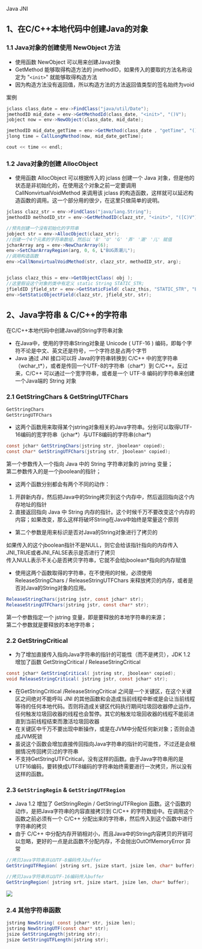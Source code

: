 Java JNI
<a name="nCtfA"></a>
## 1、在C/C++本地代码中创建Java的对象
<a name="rqY8z"></a>
### 1.1 Java对象的创建使用 NewObject 方法

- 使用函数 NewObject 可以用来创建Java对象
- GetMethod 能够取得构造方法的 jmethodID，如果传入的要取的方法名称设定为 "`<init>`" 就能够取得构造方法
- 因为构造方法没有返回值，所以构造方法的方法返回值类型的签名始终为void

案例
```java
jclass class_date = env->FindClass("java/util/Date");
jmethodID mid_date = env->GetMethodId(class_date, "<init>", "()V");
jobject now = env->NewObject(class_date, mid_date);

jmethodID mid_date_getTime = env->GetMethod(class_date , "getTime", "()j");
jlong time = CallLongMethod(now, mid_date_getTime);

cout << time << endl;
```
<a name="Jipd9"></a>
### 1.2 Java对象的创建 AllocObject

- 使用函数 AllocObject 可以根据传入的 jclass 创建一个 Java 对象，但是他的状态是非初始化的，在使用这个对象之前一定要调用 CallNonvirtualVoidMethod 来调用该 jclass 的构造函数，这样就可以延迟构造函数的调用。这一个部分用的很少，在这里只做简单的说明。
```java
jclass clazz_str = env->FindClass("java/lang.String");
jmethodID methodID_str = env->GetMethodID(clazz_str, "<init>", "([C)V");

//预先创建一个没有初始化的字符串
jobject str = env->AllocObject(clazz_str);
//创建一个4个元素的字符串数组，然后以 'B' 'U' 'G' '弄' '潮' '儿' 赋值
jcharArray arg = env->NewCharArray(6);
env->SetCharArrayRegion(arg, 0, 6, L"BUG弄潮儿");
//调用构造函数
env->CallNonvirtualVoidMethod(str, clazz_str, methodID_str, arg);


jclass clazz_this = env->GetObjectClass( obj );
//这里假设这个对象的类中有定义 static String STATIC_STR;
jfieldID jfield_str = env->GetStaticField( clazz_this, "STATIC_STR", "Ljava/lang/String;");
env->SetStaticObjectField(clazz_str, jfield_str, str);
```
<a name="m3onJ"></a>
## 2、Java字符串 & C/C++的字符串
在C/C++本地代码中创建Java的String字符串对象

- 在Java中，使用的字符串String对象是 Unicode ( UTF-16 ) 编码，即每个字符不论是中文、英文还是符号，一个字符总是占两个字节
- Java 通过 JNI 接口可以将 Java的字符串转换到 C/C++ 中的宽字符串（wchar_t*），或者是传回一个UTF-8的字符串（char*）到 C/C++。反过来，C/C++ 可以通过一个宽字符串，或者是一个 UTF-8 编码的字符串来创建一个Java端的 String 对象
<a name="SZCeC"></a>
### 2.1  GetStringChars & GetStringUTFChars
```java
GetStringChars
GetStringUTFChars
```

- 这两个函数用来取得某个jstring对象相关的Java字符串。分别可以取得UTF-16编码的宽字符串（jchar*）与UTF8编码的字符串(char*)
```java
const jchar* GetStringChars(jstring str, jboolean* copied);
const char* GetStringUTFChars(jstring str, jboolean* copied);
```
第一个参数传入一个指向 Java 中的 String 字符串对象的 jstring 变量；<br />第二参数传入的是一个jboolean的指针；

- 这两个函数分别都会有两个不同的动作：
1. 开辟新内存，然后把Java中的String拷贝到这个内存中，然后返回指向这个内存地址的指针
2. 直接返回指向 Java 中 String 内存的指针。这个时候千万不要改变这个内存的内容；如果改变，那么这样将破坏String在Java中始终是常量这个原则
- 第二个参数是用来标识是否对Java的String对象进行了拷贝的

如果传入的这个jboolean指针不是NULL，则它会给该指针指向的内存传入JNI_TRUE或者JNI_FALSE表示是否进行了拷贝<br />传入NULL表示不关心是否拷贝字符串，它就不会给jboolean*指向的内存赋值

- 使用这两个函数取得的字符串，在不使用的时候，必须使用ReleaseStringChars / ReleaseStringUTFChars 来释放拷贝的内存，或者是否对Java的String对象的应用。
```java
ReleaseStringChars(jstring jstr, const jchar* str);
ReleaseStringUTFChars(jstring jstr, const char* str);
```
第一个参数指定一个 jstring 变量，即是要释放的本地字符串的来源；<br />第二个参数就是要释放的本地字符串；
<a name="xNPSQ"></a>
### 2.2 GetStringCritical

- 为了增加直接传入指向Java字符串的指针的可能性（而不是拷贝），JDK 1.2 增加了函数 GetStringCritical / ReleaseStringCritical
```java
const jchar* GetStringCritical( jstring str, jboolean* copied);
void ReleaseStringCritical( jstring jstr, const jchar* str);
```

- 在GetStringCritical /ReleaseStringCritical 之间是一个关键区，在这个关键区之间绝对不能呼叫 JNI 的其他函数和会造成当前线程中断或是会让当前线程等待的任何本地代码。否则将造成关键区代码执行期间垃圾回收器停止运作，任何触发垃圾回收器的线程也会暂停。其它的触发垃圾回收器的线程不能前进直到当前线程结束而激活垃圾回收器
- 在关键区中千万不要出现中断操作，或是在JVM中分配任何新对象；否则会造成JVM死锁
- 虽说这个函数会增加直接传回指向Java字符串的指针的可能性，不过还是会根据情况传回拷贝过的字符串
- 不支持GetStringUTFCritical，没有这样的函数。由于Java字符串用的是UTF16编码，要转换成UTF8编码的字符串始终需要进行一次拷贝，所以没有这样的函数。
<a name="NDOcd"></a>
### 2.3 `GetStringRegin` & `GetStringUTFRegion`

- Java 1.2 增加了 GetStringRegin / GetStringUTFRegion 函数。这个函数的动作，是把Java字符串的内容直接拷贝到 C/C++ 的字符数组中。在调用这个函数之前必须有一个 C/C++ 分配出来的字符串，然后传入到这个函数中进行字符串的拷贝
- 由于 C/C++ 中分配内存开销相对小，而且Java中的String内容拷贝的开销可以忽略，更好的一点是此函数不分配内存，不会抛出OutOfMemoryError 异常
```java
//拷贝Java字符串并以UTF-8编码传入buffer
GetStringUTFRegion( jstring srt, jsize start, jsize len, char* buffer);

//拷贝Java字符串并以UTF-16编码传入buffer
GetStringRegion( jstring srt, jsize start, jsize len, char* buffer);
```
![](https://cdn.nlark.com/yuque/0/2022/jpeg/396745/1646135747802-74a52be3-71d8-46f8-8de8-ff1e3873ce2a.jpeg)
<a name="FDCBy"></a>
### 2.4 其他字符串函数
```java
jstring NewString( const jchar* str, jsize len);
jstring NewStringUTF(const char* str);
jsize GetStringLength(jstring str);
jsize GetStringUTFLength(jstring str);
```
